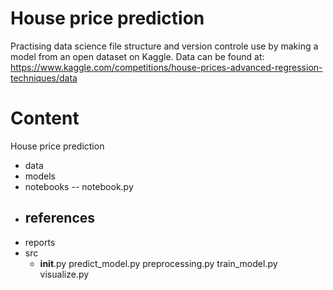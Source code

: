 # House price prediction
Practising data science file structure and version controle use by making a model from an open dataset on Kaggle. Data can be found at: https://www.kaggle.com/competitions/house-prices-advanced-regression-techniques/data

# Content
House price prediction
- data
- models
- notebooks
  -- notebook.py
- references
  -- 
- reports
- src
  - __init__.py
  predict_model.py
  preprocessing.py
  train_model.py
  visualize.py
  
